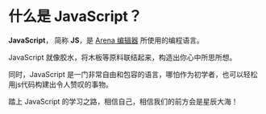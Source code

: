 # 什么是 JavaScript？

**JavaScript**， 简称 **JS**，是 [Arena 编辑器](/editor) 所使用的编程语言。

JavaScript 就像胶水，将木板等原料联结起来，构造出你心中所思所想。

同时，JavaScript 是一门非常自由和包容的语言，哪怕作为初学者，也可以轻松用js代码构建出令人赞叹的事物。

踏上 JavaScript 的学习之路，相信自己，相信我们的前方会是星辰大海！

